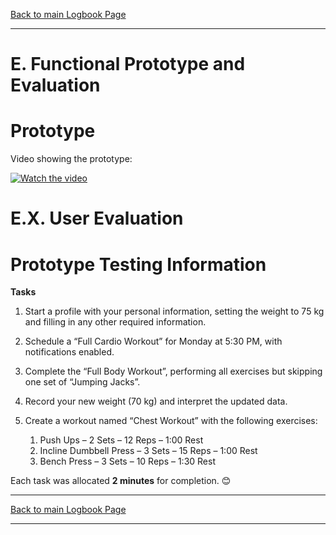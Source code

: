 [Back to main Logbook Page](../hci_logbook.md)

---

# E. Functional Prototype and Evaluation

# Prototype

Video showing the prototype: 

[![Watch the video](https://img.youtube.com/vi/VIDEO_ID/0.jpg)](https://www.youtube.com/watch?v=PctNfvzuOdw)

# E.X. User Evaluation

# Prototype Testing Information

**Tasks**

1. Start a profile with your personal information, setting the weight to 75 kg and filling in any other required information.
2. Schedule a “Full Cardio Workout” for Monday at 5:30 PM, with notifications enabled.
3. Complete the “Full Body Workout”, performing all exercises but skipping one set of “Jumping Jacks”.
4. Record your new weight (70 kg) and interpret the updated data.
5. Create a workout named “Chest Workout” with the following exercises:

   1. Push Ups – 2 Sets – 12 Reps – 1:00 Rest
   2. Incline Dumbbell Press – 3 Sets – 15 Reps – 1:00 Rest
   3. Bench Press – 3 Sets – 10 Reps – 1:30 Rest
       
Each task was allocated **2 minutes** for completion. 😊



---
[Back to main Logbook Page](../hci_logbook.md)

---
